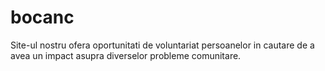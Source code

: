 # bocanc
Site-ul nostru ofera oportunitati de voluntariat persoanelor in cautare de a avea un impact asupra diverselor probleme comunitare.